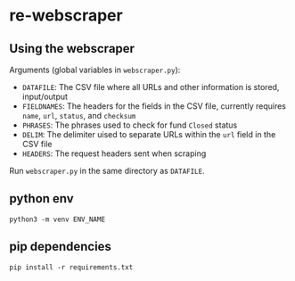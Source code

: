 # re-webscraper

## Using the webscraper

Arguments (global variables in `webscraper.py`):
- `DATAFILE`: The CSV file where all URLs and other information is stored, input/output
- `FIELDNAMES`: The headers for the fields in the CSV file, currently requires `name`, `url`, `status`, and `checksum`
- `PHRASES`: The phrases used to check for fund `Closed` status
- `DELIM`: The delimiter uised to separate URLs within the `url` field in the CSV file
- `HEADERS`: The request headers sent when scraping

Run `webscraper.py` in the same directory as `DATAFILE`.

## python env

    python3 -m venv ENV_NAME

## pip dependencies

    pip install -r requirements.txt
